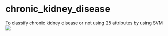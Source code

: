 # chronic_kidney_disease
To classify chronic kidney disease or not using 25 attributes by using SVM
![](images/Capture.png)
